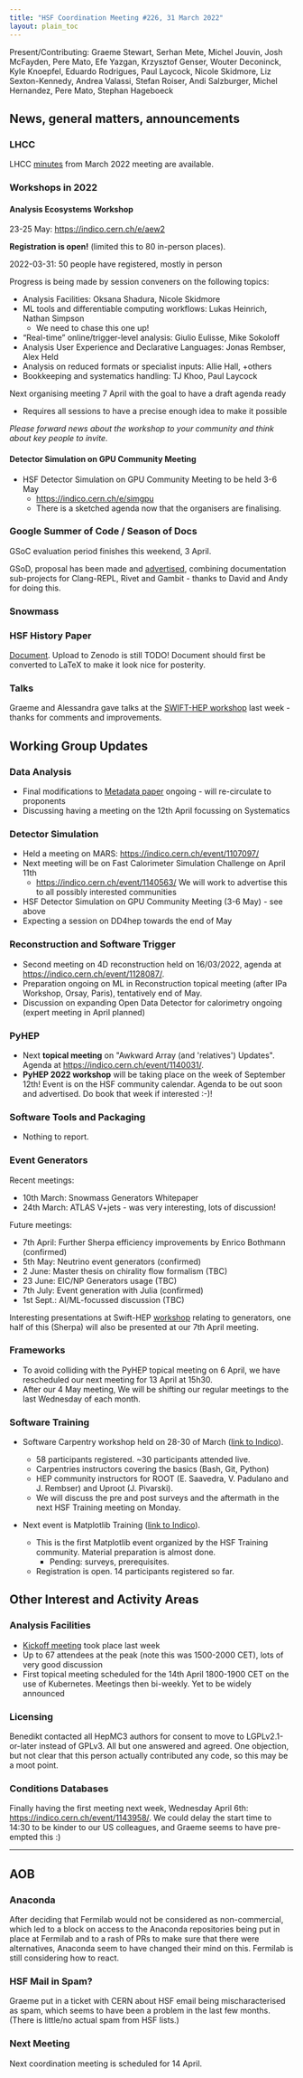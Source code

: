 ```yaml
---
title: "HSF Coordination Meeting #226, 31 March 2022"
layout: plain_toc
---
```


Present/Contributing: Graeme Stewart, Serhan Mete, Michel Jouvin, Josh McFayden, Pere Mato, Efe Yazgan, Krzysztof Genser, Wouter Deconinck, Kyle Knoepfel, Eduardo Rodrigues, Paul Laycock, Nicole Skidmore, Liz Sexton-Kennedy, Andrea Valassi, Stefan Roiser, Andi Salzburger, Michel Hernandez, Pere Mato, Stephan Hageboeck

## News, general matters, announcements

### LHCC

LHCC [minutes](https://cds.cern.ch/record/2803321/) from March 2022 meeting are available.

### Workshops in 2022

#### Analysis Ecosystems Workshop

23-25 May: <https://indico.cern.ch/e/aew2>

**Registration is open!** (limited this to 80 in-person places).

2022-03-31: 50 people have registered, mostly in person

Progress is being made by session conveners on the following topics:

- Analysis Facilities: Oksana Shadura, Nicole Skidmore
- ML tools and differentiable computing workflows: Lukas Heinrich, Nathan Simpson
  - We need to chase this one up!
- “Real-time” online/trigger-level analysis: Giulio Eulisse, Mike Sokoloff
- Analysis User Experience and Declarative Languages: Jonas Rembser, Alex Held
- Analysis on reduced formats or specialist inputs: Allie Hall, +others
- Bookkeeping and systematics handling: TJ Khoo, Paul Laycock

Next organising meeting 7 April with the goal to have a draft agenda ready

- Requires all sessions to have a precise enough idea to make it possible

*Please forward news about the workshop to your community and think about key people to invite.*

#### Detector Simulation on GPU Community Meeting

- HSF Detector Simulation on GPU Community Meeting to be held 3-6 May
  - <https://indico.cern.ch/e/simgpu>
  - There is a sketched agenda now that the organisers are finalising.

### Google Summer of Code / Season of Docs

GSoC evaluation period finishes this weekend, 3 April.

GSoD, proposal has been made and [advertised](https://hepsoftwarefoundation.org/activities/gsdocs.html), combining documentation sub-projects for Clang-REPL, Rivet and Gambit - thanks to David and Andy for doing this.

### Snowmass

### HSF History Paper

[Document](https://docs.google.com/document/d/1y45VSJeUZQnxgk7UMrLpVX4VhWtwYvp1sqz6Hp3dN1g/edit?usp=sharing). Upload to Zenodo is still TODO! Document should first be converted to LaTeX to make it look nice for posterity.

### Talks

Graeme and Alessandra gave talks at the [SWIFT-HEP workshop](https://indico.cern.ch/event/1127798) last week - thanks for comments and improvements.

## Working Group Updates

### Data Analysis

- Final modifications to [Metadata paper](https://arxiv.org/abs/2203.00463) ongoing - will re-circulate to proponents
- Discussing having a meeting on the 12th April focussing on Systematics

### Detector Simulation

- Held a meeting on MARS: <https://indico.cern.ch/event/1107097/>
- Next meeting will be on Fast Calorimeter Simulation Challenge on April 11th
  - <https://indico.cern.ch/event/1140563/>
  We will work to advertise this to all possibly interested communities
- HSF Detector Simulation on GPU Community Meeting (3-6 May) - see above
- Expecting a session on DD4hep towards the end of May

### Reconstruction and Software Trigger

- Second meeting on 4D reconstruction held on 16/03/2022, agenda at <https://indico.cern.ch/event/1128087/>.
- Preparation ongoing on ML in Reconstruction topical meeting (after IPa Workshop, Orsay, Paris), tentatively end of May.
- Discussion on expanding Open Data Detector for calorimetry ongoing (expert meeting in April planned)

### PyHEP

- Next **topical meeting** on "Awkward Array (and 'relatives') Updates". Agenda at <https://indico.cern.ch/event/1140031/>.
- **PyHEP 2022 workshop** will be taking place on the week of September 12th! Event is on the HSF community calendar. Agenda to be out soon and advertised. Do book that week if interested :-)!

### Software Tools and Packaging

- Nothing to report.

### Event Generators

Recent meetings:

- 10th March:     Snowmass Generators Whitepaper
- 24th March:     ATLAS V+jets - was very interesting, lots of discussion!

Future meetings:

- 7th April:     Further Sherpa efficiency improvements by Enrico Bothmann (confirmed)
- 5th May:     Neutrino event generators (confirmed)
- 2 June: Master thesis on chirality flow formalism (TBC)
- 23 June:     EIC/NP Generators usage (TBC)
- 7th July:     Event generation with Julia (confirmed)
- 1st Sept.:     AI/ML-focussed discussion (TBC)

Interesting presentations at Swift-HEP [workshop](https://indico.cern.ch/event/1127798/#21-wp2-event-generators) relating to generators, one half of this (Sherpa) will also be presented at our 7th April meeting.

### Frameworks

- To avoid colliding with the PyHEP topical meeting on 6 April, we have rescheduled our next meeting for 13 April at 15h30.
- After our 4 May meeting, We will be shifting our regular meetings to the last Wednesday of each month.

### Software Training

- Software Carpentry workshop held on 28-30 of March ([link to Indico](https://indico.cern.ch/event/1112526/)).
  - 58 participants registered. ~30 participants attended live.
  - Carpentries instructors covering the basics (Bash, Git, Python)
  - HEP community instructors for ROOT (E. Saavedra, V. Padulano and J. Rembser) and Uproot (J. Pivarski).
  - We will discuss the pre and post surveys and the aftermath in the next HSF Training meeting on Monday.

- Next event is Matplotlib Training ([link to Indico](https://indico.cern.ch/event/1058838/)).
  - This is the first Matplotlib event organized by the HSF Training community. Material preparation is almost done.
    - Pending: surveys, prerequisites.
  - Registration is open. 14 participants registered so far.

## Other Interest and Activity Areas

### Analysis Facilities

- [Kickoff meeting](https://indico.cern.ch/event/1132360/) took place last week
- Up to 67 attendees at the peak (note this was 1500-2000 CET), lots of very good discussion
- First topical meeting scheduled for the 14th April 1800-1900 CET on the use of Kubernetes. Meetings then bi-weekly. Yet to be widely announced

### Licensing

Benedikt contacted all HepMC3 authors for consent to move to LGPLv2.1-or-later instead of GPLv3. All but one answered and agreed. One objection, but not clear that this person actually contributed any code, so this may be a moot point.

### Conditions Databases

Finally having the first meeting next week, Wednesday April 6th: <https://indico.cern.ch/event/1143958/>.
We could delay the start time to 14:30 to be kinder to our US colleagues, and Graeme seems to have pre-empted this :)

---

## AOB

### Anaconda

After deciding that Fermilab would not be considered as non-commercial, which led to a block on access to the Anaconda repositories being put in place at Fermilab and to a rash of PRs to make sure that there were alternatives, Anaconda seem to have changed their mind on this. Fermilab is still considering how to react.

### HSF Mail in Spam?

Graeme put in a ticket with CERN about HSF email being mischaracterised as spam, which seems to have been a problem in the last few months. (There is little/no actual spam from HSF lists.)

### Next Meeting

Next coordination meeting is scheduled for 14 April.
